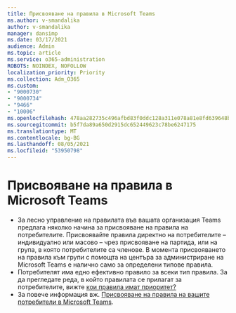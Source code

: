 ```yaml
---
title: Присвояване на правила в Microsoft Teams
ms.author: v-smandalika
author: v-smandalika
manager: dansimp
ms.date: 03/17/2021
audience: Admin
ms.topic: article
ms.service: o365-administration
ROBOTS: NOINDEX, NOFOLLOW
localization_priority: Priority
ms.collection: Adm_O365
ms.custom:
- "9000730"
- "9000734"
- "9466"
- "10006"
ms.openlocfilehash: 478aa282735c496afbd83f0ddc128a311e078a81e8fd639648b90a815b14c79c
ms.sourcegitcommit: b5f7da89a650d2915dc652449623c78be6247175
ms.translationtype: MT
ms.contentlocale: bg-BG
ms.lasthandoff: 08/05/2021
ms.locfileid: "53950798"
---
```

# <a name="assign-policies-in-microsoft-teams"></a>Присвояване на правила в Microsoft Teams

- За лесно управление на правилата във вашата организация Teams предлага няколко начина за присвояване на правила на потребителите. Присвоявайте правила директно на потребителите – индивидуално или масово – чрез присвояване на партида, или на група, в която потребителите са членове.  В момента присвояването на правила към групи с помощта на центъра за администриране на Microsoft Teams е налично само за определени типове правила. 
- Потребителят има едно ефективно правило за всеки тип правила. За да прегледате реда, в който правилата се прилагат за потребителите, вижте [кои правила имат приоритет?](https://docs.microsoft.com/microsoftteams/assign-policies#which-policy-takes-precedence)
- За повече информация вж. [Присвояване на правила на вашите потребители в Microsoft Teams](https://docs.microsoft.com/microsoftteams/assign-policies).
